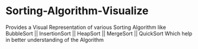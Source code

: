 # Sorting-Algorithm-Visualize
Provides a Visual Representation of various Sorting Algorithm like BubbleSort || InsertionSort || HeapSort || MergeSort || QuickSort  Which help in better understanding of the Algorithm
